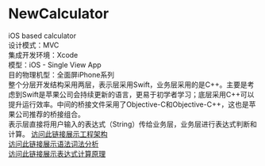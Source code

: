 # NewCalculator
iOS based calculator  
设计模式：MVC  
集成开发环境：Xcode  
模型：iOS - Single View App  
目的物理机型：全面屏iPhone系列  
整个分层开发结构采用两层，表示层采用Swift，业务层采用的是C++。主要是考虑到Swift是苹果公司会持续更新的语言，更易于初学者学习；底层采用C++可以提升运行效率。中间的桥接文件采用了Objective-C和Objective-C++，这也是苹果公司推荐的桥接组合。  
表示层直接将用户输入的表达式（String）传给业务层，业务层进行表达式判断和计算。
[访问此链接展示工程架构](https://www.michaeltan9999.com/2019/04/09/基于iOS的简单计算器开发/#more)   
[访问此链接展示语法词法分析](https://www.shangzg.top/c++/C++-based-calculator-development.html)  
[访问此链接展示表达式计算原理](https://www.ljijcj.top/2019/03/22/calculator/#more)
